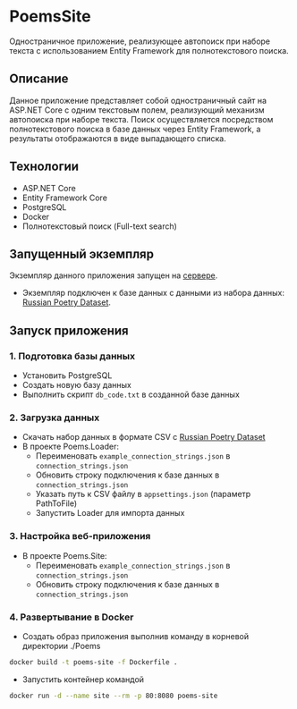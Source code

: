 # PoemsSite

Одностраничное приложение, реализующее автопоиск при наборе текста с использованием Entity Framework для полнотекстового поиска.

## Описание

Данное приложение представляет собой одностраничный сайт на ASP.NET Core с одним текстовым полем, реализующий механизм автопоиска при наборе текста. Поиск осуществляется посредством полнотекстового поиска в базе данных через Entity Framework, а результаты отображаются в виде выпадающего списка.

## Технологии

- ASP.NET Core
- Entity Framework Core
- PostgreSQL
- Docker
- Полнотекстовый поиск (Full-text search)

## Запущенный экземпляр

Экземпляр данного приложения запущен на [сервере](http://93.127.222.164:83/).
- Экземпляр подключен к базе данных с данными из набора данных: [Russian Poetry Dataset](https://www.kaggle.com/datasets/greencools/russianpoetry).

## Запуск приложения

### 1. Подготовка базы данных
- Установить PostgreSQL
- Создать новую базу данных
- Выполнить скрипт `db_code.txt` в созданной базе данных

### 2. Загрузка данных
- Скачать набор данных в формате CSV с [Russian Poetry Dataset](https://www.kaggle.com/datasets/greencools/russianpoetry)
- В проекте Poems.Loader:
  - Переименовать `example_connection_strings.json` в `connection_strings.json`
  - Обновить строку подключения к базе данных в `connection_strings.json`
  - Указать путь к CSV файлу в `appsettings.json` (параметр PathToFile)
  - Запустить Loader для импорта данных

### 3. Настройка веб-приложения
- В проекте Poems.Site:
  - Переименовать `example_connection_strings.json` в `connection_strings.json`
  - Обновить строку подключения к базе данных в `connection_strings.json`

### 4. Развертывание в Docker
- Создать образ приложения выполнив команду в корневой директории ./Poems
```bash
docker build -t poems-site -f Dockerfile .
```

- Запустить контейнер командой
```bash
docker run -d --name site --rm -p 80:8080 poems-site
```

